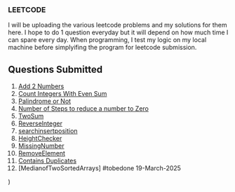 ### LEETCODE
I will be uploading the various leetcode problems and my solutions for them here. I hope to do 1 question everyday but it will depend on how much time I can spare every day. When programming, I test my logic on my local machine before simplyifing the program for leetcode submission.

## Questions Submitted
1) [Add 2 Numbers](add2integers.java)
2) [Count Integers With Even Sum](countintegerswithevensum.java)
3) [Palindrome or Not](palindrome.java)
4) [Number of Steps to reduce a number to Zero](Noofsteps.java)
5) [TwoSum](twosum.java)
6) [ReverseInteger](ReverseInteger.java)
7) [searchinsertposition](searchinsertposition.java)
8) [HeightChecker](HeightChecker.java)
9) [MissingNumber](MissingNumber.java)
10) [RemoveElement](removeElement.java)
11) [Contains Duplicates](ContainsDuplicates.java)
12) [MedianofTwoSortedArrays] #tobedone 19-March-2025


)
